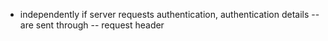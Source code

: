 * independently if server requests authentication, authentication details -- are sent through -- request header